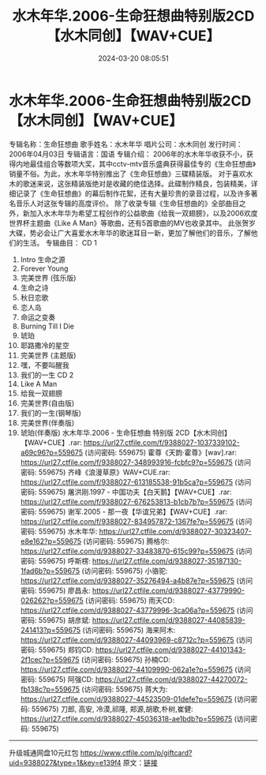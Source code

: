﻿---
title: 水木年华.2006-生命狂想曲特别版2CD【水木同创】【WAV+CUE】
date: 2024-03-20 08:05:51
categories: WAV车载音乐、镜像
tags: 华语中文
---
# 水木年华.2006-生命狂想曲特别版2CD【水木同创】【WAV+CUE】

专辑名称：生命狂想曲
歌手姓名：水木年华
唱片公司：水木同创
发行时间：2006年04月03日
专辑语言：国语
专辑介绍：
2006年的水木年华收获不小，获得内地最佳组合等数项大奖，其中cctv-mtv音乐盛典获得最佳专的《生命狂想曲》销量不俗。为此，水木年华特别推出了《生命狂想曲》三碟精装版。
对于喜欢水木的歌迷来说，这张精装版绝对是收藏的绝佳选择。此碟制作精良，包装精美，详细记录了《生命狂想曲》的幕后制作花絮，还有大量珍贵的录音过程，以及许多著名音乐人对这张专辑的高度评价。
除了收录专辑《生命狂想曲的》全部曲目之外，新加入水木年华为希望工程创作的公益歌曲《给我一双翅膀》，以及2006欢度世界杯主题曲《Like
A Man》等歌曲，还有5首歌曲的MV也收录其中。
此张贺岁大碟，势必会让广大喜爱水木年华的歌迷耳目一新，更加了解他们的音乐，了解他们的生活。
专辑曲目：
CD 1
01. Intro 生命之源
02. Forever Young
03. 完美世界 (弦乐版)
04. 生命之诗
05. 秋日恋歌
06. 恋人岛
07. 命运之变奏
08. Burning Till I Die
09. 琥珀
10. 耶路撒冷的星空
11. 完美世界 (主题版)
12. 嘿，不要叫醒我
13. 我们的一生
CD 2
01. Like A Man
02. 给我一双翅膀
03. 完美世界(自由版)
04. 我们的一生(钢琴版)
05. 完美世界(伴奏版)
06. 琥珀(伴奏版)
水木年华.2006 - 生命狂想曲 特别版 2CD【水木同创】【WAV+CUE】.rar: https://url27.ctfile.com/f/9388027-1037339102-a69c96?p=559675
(访问密码: 559675)
霍尊《天韵·霍尊》[wav].rar: https://url27.ctfile.com/f/9388027-348993916-fcbfc9?p=559675
(访问密码: 559675)
齐峰《浪漫草原》WAV+CUE.rar: https://url27.ctfile.com/f/9388027-613185538-91b5ca?p=559675
(访问密码: 559675)
屠洪刚.1997 - 中国功夫【白天鹅】【WAV+CUE】.rar: https://url27.ctfile.com/f/9388027-676253813-b1cb7b?p=559675
(访问密码: 559675)
谢军.2005 - 那一夜【华谊兄弟】【WAV+CUE】.rar: https://url27.ctfile.com/f/9388027-834957872-1367fe?p=559675
(访问密码: 559675)
水木年华: https://url27.ctfile.com/d/9388027-30323407-e8e162?p=559675
(访问密码: 559675)
腾格尔: https://url27.ctfile.com/d/9388027-33483870-615c99?p=559675
(访问密码: 559675)
呼斯楞: https://url27.ctfile.com/d/9388027-35187130-1fad6b?p=559675
(访问密码: 559675)
小骆驼: https://url27.ctfile.com/d/9388027-35276494-a4b87e?p=559675
(访问密码: 559675)
廖昌永: https://url27.ctfile.com/d/9388027-43779990-026262?p=559675
(访问密码: 559675)
雨天CD: https://url27.ctfile.com/d/9388027-43779996-3ca06a?p=559675
(访问密码: 559675)
胡彦斌: https://url27.ctfile.com/d/9388027-44085839-241413?p=559675
(访问密码: 559675)
海来阿木: https://url27.ctfile.com/d/9388027-44093969-c8712c?p=559675
(访问密码: 559675)
郑钧CD: https://url27.ctfile.com/d/9388027-44101343-2f1cec?p=559675
(访问密码: 559675)
孙楠CD: https://url27.ctfile.com/d/9388027-44109990-062a1e?p=559675
(访问密码: 559675)
阿强CD: https://url27.ctfile.com/d/9388027-44270072-fb138c?p=559675
(访问密码: 559675)
蒋大为: https://url27.ctfile.com/d/9388027-44523509-01defe?p=559675
(访问密码: 559675)
刀郎, 高安, 冷漠,祁隆, 郑源,胡歌,朴树,崔健: https://url27.ctfile.com/d/9388027-45036318-ae1bdb?p=559675
(访问密码: 559675)
********************************************************************************************
升级城通网盘10元红包 https://www.ctfile.com/p/giftcard?uid=9388027&type=1&key=e139f4
原文：[链接](https://blog.sina.com.cn/s/blog_1647c7e76010314so.html)